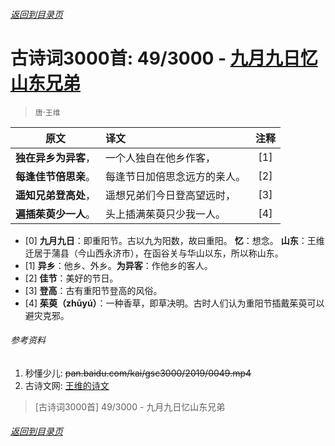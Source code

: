 ###### [返回到目录页](../../gsc3000/index/0001-0100.md)

# 古诗词3000首: 49/3000 - [九月九日忆山东兄弟](https://so.gushiwen.org/shiwenv_d75a706935de.aspx)
> `唐`·`王维`

|原文 |译文 |注释 |
|:---:|:----|:---:|
|**独在异乡为异客**，|一个人独自在他乡作客，|[1]|
|**每逢佳节倍思亲**。|每逢节日加倍思念远方的亲人。|[2]|
|**遥知兄弟登高处**，|遥想兄弟们今日登高望远时，|[3]|
|**遍插茱萸少一人**。|头上插满茱萸只少我一人。|[4]|

* [0] **九月九日**：即重阳节。古以九为阳数，故曰重阳。
      **忆**：想念。
      **山东**：王维迁居于蒲县（今山西永济市），在函谷关与华山以东，所以称山东。
* [1] **异乡**：他乡、外乡。**为异客**：作他乡的客人。
* [2] **佳节**：美好的节日。
* [3] **登高**：古有重阳节登高的风俗。
* [4] **茱萸（zhūyú）**：一种香草，即草决明。古时人们认为重阳节插戴茱萸可以避灾克邪。

###### 参考资料
1. 秒懂少儿: ~~pan.baidu.com/kai/gsc3000/2019/0049.mp4~~
1. 古诗文网: [王维的诗文](https://so.gushiwen.org/authorv_52fceee85532.aspx)

> [古诗词3000首] 49/3000 - 九月九日忆山东兄弟

###### [返回到目录页](../../gsc3000/index/0001-0100.md)
